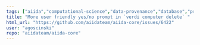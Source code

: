 ```yaml
---
tags: ["aiida","computational-science","data-provenance","database","priority/nice-to-have","provenance","scheduler","ssh","type/usability","workflow","workflow-engine","workflows"]
title: "More user friendly yes/no prompt in `verdi computer delete` "
html_url: "https://github.com/aiidateam/aiida-core/issues/6422"
user: "agoscinski"
repo: "aiidateam/aiida-core"
---
```


